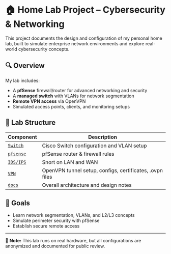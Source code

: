 # 🏠 Home Lab Project – Cybersecurity & Networking

This project documents the design and configuration of my personal home lab, built to simulate enterprise network environments and explore real-world cybersecurity concepts.

## 🔍 Overview

My lab includes:
- A **pfSense** firewall/router for advanced networking and security
- A **managed switch** with VLANs for network segmentation
- **Remote VPN access** via OpenVPN
- Simulated access points, clients, and monitoring setups

## 📂 Lab Structure

| Component | Description |
|----------|-------------|
| [`Switch`](switch/Switch-Layer2-setup.md) | Cisco Switch configuration and VLAN setup |
| [`pfsense`](pfsense/pfsense-Router-Firewall.md) | pfSense router & firewall rules |
| [`IDS/IPS`](pfsense/IDS-IPS.md) | Snort on LAN and WAN |
| [`VPN`](vpn/vpn-tunnel-setup.md) | OpenVPN tunnel setup, configs, certificates, .ovpn files |
| [`docs`](docs/network-design.md) | Overall architecture and design notes |

## 🚀 Goals

- Learn network segmentation, VLANs, and L2/L3 concepts
- Simulate perimeter security with pfSense
- Establish secure remote access

---

📌 **Note:** This lab runs on real hardware, but all configurations are anonymized and documented for public review.
